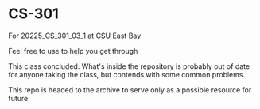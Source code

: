 # CS-301
For 20225_CS_301_03_1 at CSU East Bay

Feel free to use to help you get through

This class concluded. What's inside the repository is probably out of date for anyone taking the class, but
contends with some common problems.

This repo is headed to the archive to serve only as a possible resource for future
